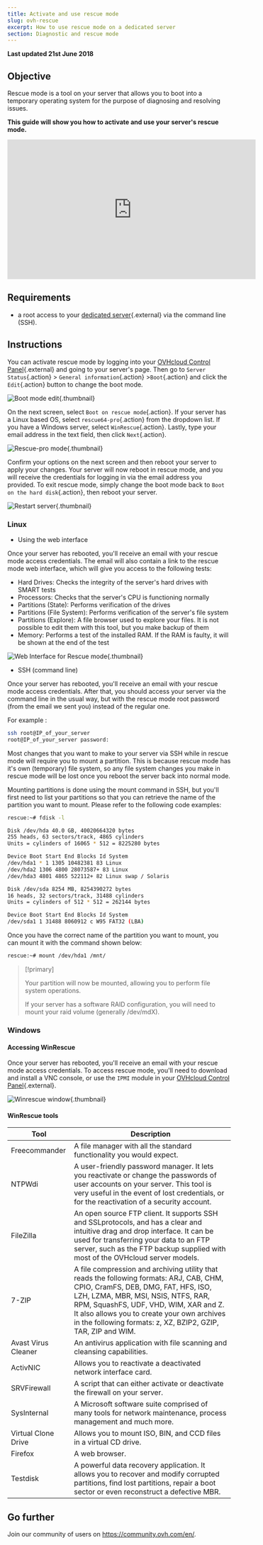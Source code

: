 ```yaml
---
title: Activate and use rescue mode
slug: ovh-rescue
excerpt: How to use rescue mode on a dedicated server
section: Diagnostic and rescue mode
---
```


**Last updated 21st June 2018**

## Objective

Rescue mode is a tool on your server that allows you to boot into a temporary operating system for the purpose of diagnosing and resolving issues. 

**This guide will show you how to activate and use your server's rescue mode.**

<iframe width="560" height="315" src="https://www.youtube.com/embed/UdMZSgXATFU?rel=0" frameborder="0" allow="autoplay; encrypted-media" allowfullscreen></iframe>

## Requirements

- a root access to your [dedicated server](https://www.ovh.com/sg/dedicated-servers/){.external} via the command line (SSH).


## Instructions

You can activate rescue mode by logging into your [OVHcloud Control Panel](https://ca.ovh.com/auth/?action=gotomanager/){.external} and going to your server's page. Then go to `Server Status`{.action} > `General information`{.action} >`Boot`{.action} and click the `Edit`{.action} button to change the boot mode.

![Boot mode edit](images/rescue-mode-01.png){.thumbnail}

On the next screen, select `Boot on rescue mode`{.action}. If your server has a Linux based OS, select `rescue64-pro`{.action} from the dropdown list. If you have a Windows server, select `WinRescue`{.action}. Lastly, type your email address in the text field, then click `Next`{.action}.

![Rescue-pro mode](images/rescue-mode-03.png){.thumbnail}

Confirm your options on the next screen and then reboot your server to apply your changes. Your server will now reboot in rescue mode, and you will receive the credentials for logging in via the email address you provided. To exit rescue mode, simply change the boot mode back to `Boot on the hard disk`{.action}, then reboot your server.

![Restart server](images/rescue-mode-02.png){.thumbnail}


### Linux

- Using the web interface

Once your server has rebooted, you'll receive an email with your rescue mode access credentials. The email will also contain a link to the rescue mode web interface, which will give you access to the following tests:

- Hard Drives: Checks the integrity of the server's hard drives with SMART tests
- Processors: Checks that the server's CPU is functioning normally
- Partitions (State): Performs verification of the drives
- Partitions (File System): Performs verification of the server's file system
- Partitions (Explore): A file browser used to explore your files. It is not possible to edit them with this tool, but you make backup of them
- Memory: Performs a test of the installed RAM. If the RAM is faulty, it will be shown at the end of the test

![Web Interface for Rescue mode](images/rescue-mode-04.png){.thumbnail}

- SSH (command line)

Once your server has rebooted, you'll receive an email with your rescue mode access credentials. After that, you should access your server via the command line in the usual way, but with the rescue mode root password (from the email we sent you) instead of the regular one.

For example :

```sh
ssh root@IP_of_your_server
root@IP_of_your_server password:
```


Most changes that you want to make to your server via SSH while in rescue mode will require you to mount a partition. This is because rescue mode has it's own (temporary) file system, so any file system changes you make in rescue mode will be lost once you reboot the server back into normal mode.

Mounting partitions is done using the mount command in SSH, but you'll first need to list your partitions so that you can retrieve the name of the partition you want to mount. Please refer to the following code examples:

```sh
rescue:~# fdisk -l

Disk /dev/hda 40.0 GB, 40020664320 bytes
255 heads, 63 sectors/track, 4865 cylinders
Units = cylinders of 16065 * 512 = 8225280 bytes

Device Boot Start End Blocks Id System
/dev/hda1 * 1 1305 10482381 83 Linux
/dev/hda2 1306 4800 28073587+ 83 Linux
/dev/hda3 4801 4865 522112+ 82 Linux swap / Solaris

Disk /dev/sda 8254 MB, 8254390272 bytes
16 heads, 32 sectors/track, 31488 cylinders
Units = cylinders of 512 * 512 = 262144 bytes

Device Boot Start End Blocks Id System
/dev/sda1 1 31488 8060912 c W95 FAT32 (LBA)
```

Once you have the correct name of the partition you want to mount, you can mount it with the command shown below:

```sh
rescue:~# mount /dev/hda1 /mnt/
```

> [!primary]
>
> Your partition will now be mounted, allowing you to perform file system operations.
> 
> If your server has a software RAID configuration, you will need to mount your raid volume (generally /dev/mdX).
>


### Windows

#### Accessing WinRescue

Once your server has rebooted, you'll receive an email with your rescue mode access credentials. To access rescue mode, you'll need to download and install a VNC console, or use the `IPMI` module in your [OVHcloud Control Panel](https://ca.ovh.com/auth/?action=gotomanager/){.external}.

![Winrescue window](images/rescue-mode-06.png){.thumbnail}

#### WinRescue tools

|Tool|Description|
|---|---|
|Freecommander|A file manager with all the standard functionality you would expect.|
|NTPWdi|A user-friendly password manager. It lets you reactivate or change the passwords of user accounts on your server. This tool is very useful in the event of lost credentials, or for the reactivation of a security account.|
|FileZilla|An open source FTP client. It supports SSH and SSLprotocols, and has a clear and intuitive drag and drop interface. It can be used for transferring your data to an FTP server, such as the FTP backup supplied with most of the OVHcloud server models.|
|7-ZIP|A file compression and archiving utility that reads the following formats: ARJ, CAB, CHM, CPIO, CramFS, DEB, DMG, FAT, HFS, ISO, LZH, LZMA, MBR, MSI, NSIS, NTFS, RAR, RPM, SquashFS, UDF, VHD, WIM, XAR and Z. It also allows you to create your own archives in the following formats: z, XZ, BZIP2, GZIP, TAR, ZIP and WIM.|
|Avast Virus Cleaner|An antivirus application with file scanning and cleansing capabilities.|
|ActivNIC|Allows you to reactivate a deactivated network interface card.|
|SRVFirewall|A script that can either activate or deactivate the firewall on your server.|
|SysInternal|A Microsoft software suite comprised of many tools for network maintenance, process management and much more.|
|Virtual Clone Drive|Allows you to mount ISO, BIN, and CCD files in a virtual CD drive.|
|Firefox|A web browser.|
|Testdisk|A powerful data recovery application. It allows you to recover and modify corrupted partitions, find lost partitions, repair a boot sector or even reconstruct a defective MBR.|

## Go further

Join our community of users on <https://community.ovh.com/en/>.
